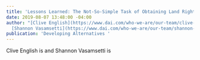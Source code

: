 ```yaml
---
title: 'Lessons Learned: The Not-So-Simple Task of Obtaining Land Rights'
date: 2019-08-07 13:48:00 -04:00
author: "[Clive English](https://www.dai.com/who-we-are/our-team/clive-english) and
  [Shannon Vasamsetti](https://www.dai.com/who-we-are/our-team/shannon-Vasamsetti)"
publication: 'Developing Alternatives '
---
```







Clive English is and Shannon Vasamsetti is 